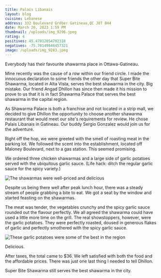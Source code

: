```yaml
---
title: Palais Libanais
layout: blog
cuisine: Lebanese
address: 332 Boulevard Gréber Gatineau,QC J8T 8H4
date: March 20, 2023 1:59 PM
thumbnail: /uploads/img_9296.jpeg
rating: 4
positives: 45.47812054792318
negatives: -75.70149848457321
image: /uploads/img_9283.jpeg
---
```

Everybody has their favourite shawarma place in Ottawa-Gatineau.

Mine recently was the cause of a row within our friend circle. I made the innocuous declaration to some friends the other day that Super Bite Shawarma, located in Alta Vista, serves the best shawarma in the city.  Big mistake. Our friend Angad Dhillon has since then made it his mission to prove to us that it is in fact Shawarma Palace that serves the best shawarma in the capital region.

As Shawarma Palace is both a franchise and not located in a strip mall, we decided to give Dhillon the opportunity to choose another shawarma restaurant that would meet our site's requirements for review. He chose Palais Libanais in Gatineau. Our buddy Sergio Gonzalez would join us for the adventure.

Right off the hop, we were greeted with the smell of roasting meat in the parking lot. We followed the scent into the establishment, located off Maloney Boulevard, next to a gas station. This seemed promising.

We ordered three chicken shawarmas and a large side of garlic potatoes served with the ubiquitous garlic sauce. (Life hack: ditch the regular garlic sauce for the spicy variety.)

![The shawarmas were well-priced and delicious](/uploads/img_9296.jpeg "Shawarma")

Despite us being there well after peak lunch hour, there was a steady stream of people grabbing a bite to eat. We got a seat by the window and started feasting on the shawarmas.

The meat was tender, the vegetables crunchy and the spicy garlic sauce rounded out the flavour perfectly. We all agreed the shawarma could have used a little more time on the grill. The real showstoppers, however, were the garlic potatoes. They were perfectly roasted, doused in generous flakes of garlic and perfectly smothered with the spicy garlic sauce. 

![These garlic potatoes were some of the best in the region](/uploads/img_9291.jpeg "Potatoes")

Delicious.

After taxes, the total came to $36. We left satisfied with both the food and the affordable prices. There was just one last thing I needed to tell Dhillon.

Super Bite Shawarma still serves the best shawarma in the city.